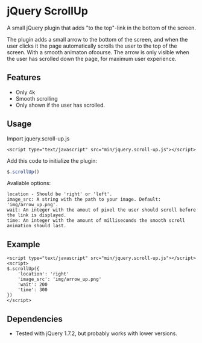 jQuery ScrollUp
================

A small jQuery plugin that adds "to the top"-link in the bottom of the screen.

The plugin adds a small arrow to the bottom of the screen, and when the user clicks it the page automatically scrolls the user to the top of the screen. With a smooth animaton ofcourse. The arrow is only visible when the user has scrolled down the page, for maximum user experience.

## Features
* Only 4k
* Smooth scrolling
* Only shown if the user has scrolled.

## Usage
Import jquery.scroll-up.js

```<script type="text/javascript" src="min/jquery.scroll-up.js"></script>```

Add this code to initialize the plugin:

```javascript
$.scrollUp()
```

Avaliable options:
```
location - Should be 'right' or 'left'.
image_src: A string with the path to your image. Default: 'img/arrow_up.png'.
wait: An integer with the amout of pixel the user should scroll before the link is displayed.
time: An integer with the amount of milliseconds the smooth scroll animation should last.

```

## Example

```
<script type="text/javascript" src="min/jquery.scroll-up.js"></script>
<script>
$.scrollUp({
	'location': 'right'
	'image_src': 'img/arrow_up.png'
	'wait': 200
	'time': 300
})
</script>
```

## Dependencies

* Tested with jQuery 1.7.2, but probably works with lower versions.
